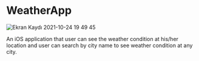 # WeatherApp

![Ekran Kaydı 2021-10-24 19 49 45](https://user-images.githubusercontent.com/90274680/138604400-ccbef027-2d90-419f-8d12-dba875d105c4.gif)

An iOS application that user can see the weather condition at his/her location and user can search by city name to see weather condition at any city.
